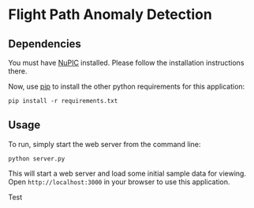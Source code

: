 # Flight Path Anomaly Detection

## Dependencies

You must have [NuPIC](https://github.com/numenta/nupic) installed. Please follow the installation instructions there.

Now, use [pip](https://pip.pypa.io/en/latest/installing.html) to install the other python requirements for this application:

    pip install -r requirements.txt

## Usage

To run, simply start the web server from the command line:

    python server.py

This will start a web server and load some initial sample data for viewing. Open `http://localhost:3000` in your browser to use this application.

Test